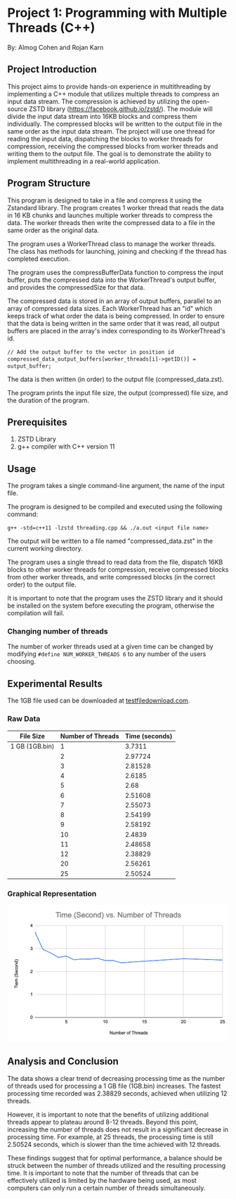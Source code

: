 # Project 1: Programming with Multiple Threads (C++)
By: Almog Cohen and Rojan Karn


## Project Introduction

This project aims to provide hands-on experience in multithreading by implementing a C++ module that utilizes multiple threads to compress an input data stream. The compression is achieved by utilizing the open-source ZSTD library (https://facebook.github.io/zstd/). The module will divide the input data stream into 16KB blocks and compress them individually. The compressed blocks will be written to the output file in the same order as the input data stream. The project will use one thread for reading the input data, dispatching the blocks to worker threads for compression, receiving the compressed blocks from worker threads and writing them to the output file. The goal is to demonstrate the ability to implement multithreading in a real-world application.


## Program Structure
This program is designed to take in a file and compress it using the Zstandard library. The program creates 1 worker thread that reads the data in 16 KB chunks and launches multiple worker threads to compress the data. The worker threads then write the compressed data to a file in the same order as the original data.

The program uses a WorkerThread class to manage the worker threads. The class has methods for launching, joining and checking if the thread has completed execution.

The program uses the compressBufferData function to compress the input buffer, puts the compressed data into the WorkerThread's output buffer, and provides the compressedSize for that data.

The compressed data is stored in an array of output buffers, parallel to an array of compressed data sizes. Each WorkerThread has an "id" which keeps track of what order the data is being compressed. In order to ensure that the data is being written in the same order that it was read, all output buffers are placed in the array's index corresponding to its WorkerThread's id.

```
// Add the output buffer to the vector in position id
compressed_data_output_buffers[worker_threads[i]->getID()] = output_buffer;
```

The data is then written (in order) to the output file (compressed_data.zst).

The program prints the input file size, the output (compressed) file size, and the duration of the program.

## Prerequisites
1. ZSTD Library
2. g++ compiler with C++ version 11

## Usage
The program takes a single command-line argument, the name of the input file.

The program is designed to be compiled and executed using the following command:
```
g++ -std=c++11 -lzstd threading.cpp && ./a.out <input file name>
```

The output will be written to a file named "compressed_data.zst" in the current working directory.

The program uses a single thread to read data from the file, dispatch 16KB blocks to other worker threads for compression, receive compressed blocks from other worker threads, and write compressed blocks (in the correct order) to the output file.

It is important to note that the program uses the ZSTD library and it should be installed on the system before executing the program, otherwise the compilation will fail.

### Changing number of threads
The number of worker threads used at a given time can be changed by modifying `#define NUM_WORKER_THREADS 6` to any number of the users choosing. 

## Experimental Results

The 1GB file used can be downloaded at [testfiledownload.com](https://testfiledownload.com/).

### Raw Data

| File Size    | Number of Threads | Time (seconds) |
| ------------ | ----------------- | -------------- |
| 1 GB (1GB.bin)| 1                 | 3.7311         |
|               | 2                 | 2.97724        |
|               | 3                 | 2.81528        |
|               | 4                 | 2.6185         |
|               | 5                 | 2.68           |
|               | 6                 | 2.51608        |
|               | 7                 | 2.55073        |
|               | 8                 | 2.54199        |
|               | 9                 | 2.58192        |
|               | 10                | 2.4839         |
|               | 11                | 2.48658        |
|               | 12                | 2.38829        |
|               | 20                | 2.56261        |
|               | 25                | 2.50524        |

### Graphical Representation

![Logo](img/timevsthreads.png)


## Analysis and Conclusion

The data shows a clear trend of decreasing processing time as the number of threads used for processing a 1 GB file (1GB.bin) increases. The fastest processing time recorded was 2.38829 seconds, achieved when utilizing 12 threads. 

However, it is important to note that the benefits of utilizing additional threads appear to plateau around 8-12 threads. Beyond this point, increasing the number of threads does not result in a significant decrease in processing time. For example, at 25 threads, the processing time is still 2.50524 seconds, which is slower than the time achieved with 12 threads. 

These findings suggest that for optimal performance, a balance should be struck between the number of threads utilized and the resulting processing time.  It is important to note that the number of threads that can be effectively utilized is limited by the hardware being used, as most computers can only run a certain number of threads simultaneously.
